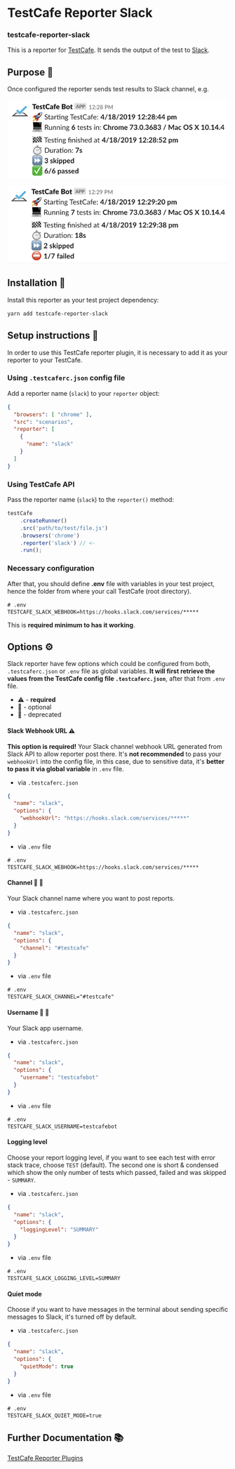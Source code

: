 # TestCafe Reporter Slack 
### testcafe-reporter-slack

This is a reporter for [TestCafe](http://devexpress.github.io/testcafe). It sends the output of the test to [Slack](https://slack.com/).

## Purpose :dart:
Once configured the reporter sends test results to Slack channel, e.g.

![Slack report - success](assets/slack-report-success.png)

![Slack report - failed](assets/slack-report-failed.png)

## Installation :construction:

Install this reporter as your test project dependency:

```bash
yarn add testcafe-reporter-slack
```

## Setup instructions :wrench:
In order to use this TestCafe reporter plugin, it is necessary to add it as your reporter to your TestCafe.
 
### Using `.testcaferc.json` config file

Add a reporter name (`slack`) to your `reporter` object:

```json
{
  "browsers": [ "chrome" ],
  "src": "scenarios",
  "reporter": [
    {
      "name": "slack"
    }
  ]
}
```

### Using TestCafe API

Pass the reporter name (`slack`) to the `reporter()` method:

```js
testCafe
    .createRunner()
    .src('path/to/test/file.js')
    .browsers('chrome')
    .reporter('slack') // <-
    .run();
```

### Necessary configuration

After that, you should define **.env** file with variables in your test project, hence the folder from where your call TestCafe (root directory).

```dotenv
# .env
TESTCAFE_SLACK_WEBHOOK=https://hooks.slack.com/services/*****
```

This is **required minimum to has it working**.

## Options :gear:

Slack reporter have few options which could be configured from both, `.testcaferc.json` or `.env` file as global variables.
**It will first retrieve the values from the TestCafe config file `.testcaferc.json`**, after that from `.env` file.

* :warning: - **required**
* :balloon: - optional
* :link: - deprecated

#### Slack Webhook URL :warning:

**This option is required!** Your Slack channel webhook URL generated from Slack API to allow reporter post there.
It's **not recommended** to pass your `webhookUrl` into the config file, in this case, due to sensitive data, it's **better to pass it via global variable** in `.env` file.
* via `.testcaferc.json`

```json
{
  "name": "slack",
  "options": {
    "webhookUrl": "https://hooks.slack.com/services/*****"
  }
}
```

* via `.env` file

```dotenv
# .env
TESTCAFE_SLACK_WEBHOOK=https://hooks.slack.com/services/*****
```

#### Channel :balloon: :link:

Your Slack channel name where you want to post reports.

* via `.testcaferc.json`

```json
{
  "name": "slack",
  "options": {
    "channel": "#testcafe"
  }
}
```

* via `.env` file

```dotenv
# .env
TESTCAFE_SLACK_CHANNEL="#testcafe"
```

#### Username :balloon: :link:

Your Slack app username.

* via `.testcaferc.json`

```json
{
  "name": "slack",
  "options": {
    "username": "testcafebot"
  }
}
```

* via `.env` file

```dotenv
# .env
TESTCAFE_SLACK_USERNAME=testcafebot
```

#### Logging level

Choose your report logging level, if you want to see each test with error stack trace, choose `TEST` (default). The second one is short & condensed which show the only number of tests which passed, failed and was skipped - `SUMMARY`.

* via `.testcaferc.json`

```json
{
  "name": "slack",
  "options": {
    "loggingLevel": "SUMMARY"
  }
}
```

* via `.env` file

```dotenv
# .env
TESTCAFE_SLACK_LOGGING_LEVEL=SUMMARY
```

#### Quiet mode

Choose if you want to have messages in the terminal about sending specific messages to Slack, it's turned off by default.

* via `.testcaferc.json`

```json
{
  "name": "slack",
  "options": {
    "quietMode": true
  }
}
```

* via `.env` file

```dotenv
# .env
TESTCAFE_SLACK_QUIET_MODE=true
```

## Further Documentation :books:
[TestCafe Reporter Plugins](https://devexpress.github.io/testcafe/documentation/extending-testcafe/reporter-plugin/)
